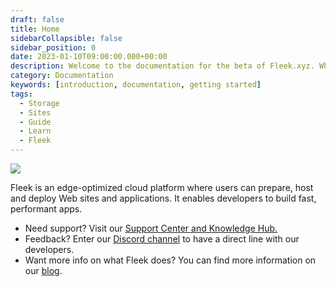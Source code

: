 ```yaml
---
draft: false
title: Home
sidebarCollapsible: false
sidebar_position: 0
date: 2023-01-10T09:00:00.000+00:00
description: Welcome to the documentation for the beta of Fleek.xyz. Whether you are an expert or an absolute beginner, you'll find your answers here.
category: Documentation
keywords: [introduction, documentation, getting started]
tags:
  - Storage
  - Sites
  - Guide
  - Learn
  - Fleek
---
```


![](./images/docs-home.png)

Fleek is an edge-optimized cloud platform where users can prepare, host and deploy Web sites and applications. It enables developers to build fast, performant apps.

- Need support? Visit our [Support Center and Knowledge Hub.](https://support.fleek.xyz/hc/en-us)
- Feedback? Enter our [Discord channel](https://discord.gg/fleek) to have a direct line with our developers.
- Want more info on what Fleek does? You can find more information on our [blog](https://blog.fleek.xyz).

